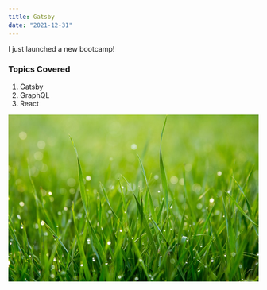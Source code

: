 ```yaml
---
title: Gatsby
date: "2021-12-31"
---
```


I just launched a new bootcamp!

### Topics Covered

1. Gatsby
2. GraphQL
3. React

![Grass](./grass.jpeg)